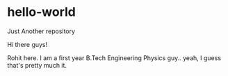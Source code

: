# hello-world
Just Another repository

Hi there guys!

Rohit here.
I am a first year B.Tech Engineering Physics guy..
yeah, I guess that's pretty much it.

